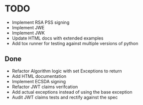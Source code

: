 # TODO

* Implement RSA PSS signing
* Implement JWE
* Implement JWK
* Update HTML docs with extended examples
* Add tox runner for testing against multiple versions of python


## Done

* Refactor Algorithm logic with set Exceptions to return
* Add HTML documentation
* Implement ECSDA signing
* Refactor JWT claims verifcation
* Add actual exceptions instead of using the base exception
* Audit JWT claims tests and rectify against the spec
